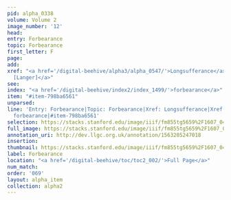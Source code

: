 ```yaml
---
pid: alpha_0338
volume: Volume 2
image_number: '12'
head: 
entry: Forbearance
topic: Forbearance
first_letter: F
page: 
add: 
xref: "<a href='/digital-beehive/alpha3/alpha_0547/'>Longsufferance</a>|<a href='/digital-beehive/toc/toc2_328/'>1669
  [Langer]</a>"
see: 
index: "<a href='/digital-beehive/index2/index_1499/'>forbearance</a>"
item: "#item-798ba6561"
unparsed: 
line: 'Entry: Forbearance|Topic: Forbearance|Xref: Longsufferance|Xref: 1669 [Langer]|Index:
  forbearance|#item-798ba6561'
selection: https://stacks.stanford.edu/image/iiif/fm855tg5659%2F1607_0479/680,3265,3063,583/full/0/default.jpg
full_image: https://stacks.stanford.edu/image/iiif/fm855tg5659%2F1607_0479/full/full/0/default.jpg
annotation_uri: http://dev.llgc.org.uk/annotation/1563205247018
insertion: 
thumbnail: https://stacks.stanford.edu/image/iiif/fm855tg5659%2F1607_0479/680,3265,600,180/250,/0/default.jpg
label: Forbearance
location: "<a href='/digital-beehive/toc/toc2_002/'>Full Page</a>"
num_match: 
order: '069'
layout: alpha_item
collection: alpha2
---
```

